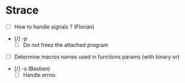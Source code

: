 # Strace

- [ ] How to handle signals ? (Florian)
- [/] -p
	- [ ] Do not freez the attached program
- [ ] Determine macros names used in functions params (with binary or)
- [/] -s (Bastien)
	- [ ] Handle errno
